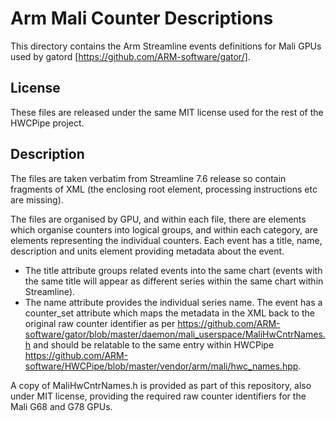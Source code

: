 Arm Mali Counter Descriptions
=============================

This directory contains the Arm Streamline events definitions for Mali GPUs used by gatord [https://github.com/ARM-software/gator/].

License
-------

These files are released under the same MIT license used for the rest of the HWCPipe project.

Description
-----------

The files are taken verbatim from Streamline 7.6 release so contain fragments of XML (the enclosing root element, processing instructions etc are missing). 

The files are organised by GPU, and within each file, there are <category> elements which organise counters into logical groups, and within each category, are
<event> elements representing the individual counters. Each event has a title, name, description and units element providing metadata about the event.
* The title attribute groups related events into the same chart (events with the same title will appear as different series within the same chart within 
Streamline).
* The name attribute provides the individual series name.
The event has a counter_set attribute which maps the metadata in the XML back to the original raw counter identifier as per 
https://github.com/ARM-software/gator/blob/master/daemon/mali_userspace/MaliHwCntrNames.h and should be relatable to the same entry within HWCPipe 
https://github.com/ARM-software/HWCPipe/blob/master/vendor/arm/mali/hwc_names.hpp.

A copy of MaliHwCntrNames.h is provided as part of this repository, also under MIT license, providing the required raw counter identifiers for the Mali G68 
and G78 GPUs.

